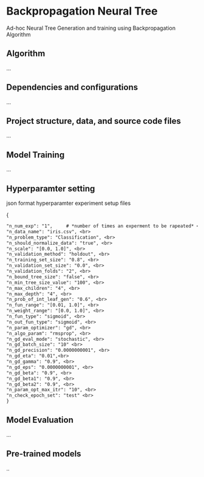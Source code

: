 # Backpropagation Neural Tree
Ad-hoc Neural Tree Generation and training using Backpropagation Algorithm


## Algorithm
...


## Dependencies and configurations
...


## Project structure, data, and source code files
...



## Model Training 
...

## Hyperparamter setting

json format hyperparamter experiment setup files

{
```diff
"n_num_exp": "1",     # *number of times an experment to be rapeated* <br>
"n_data_name": "iris.csv", <br>
"n_problem_type": "Classification", <br>
"n_should_normalize_data": "true", <br>
"n_scale": "[0.0, 1.0]", <br>
"n_validation_method": "holdout", <br>
"n_training_set_size": "0.8", <br>
"n_validation_set_size": "0.0", <br>
"n_validation_folds": "2", <br>
"n_bound_tree_size": "false", <br>
"n_min_tree_size_value": "100", <br>
"n_max_children": "4", <br>
"n_max_depth": "4", <br>
"n_prob_of_int_leaf_gen": "0.6", <br>
"n_fun_range": "[0.01, 1.0]", <br>
"n_weight_range": "[0.0, 1.0]", <br>
"n_fun_type": "sigmoid", <br>
"n_out_fun_type": "sigmoid", <br>
"n_param_optimizer": "gd", <br>
"n_algo_param": "rmsprop", <br>
"n_gd_eval_mode": "stochastic", <br>
"n_gd_batch_size": "10" <br>
"n_gd_precision": "0.0000000001", <br>
"n_gd_eta": "0.01",<br>
"n_gd_gamma": "0.9", <br>
"n_gd_eps": "0.0000000001", <br>
"n_gd_beta": "0.9", <br>
"n_gd_beta1": "0.9", <br>
"n_gd_beta2": "0.9", <br>
"n_param_opt_max_itr": "10", <br>
"n_check_epoch_set": "test" <br>
}
```

## Model Evaluation
...



## Pre-trained models
..
